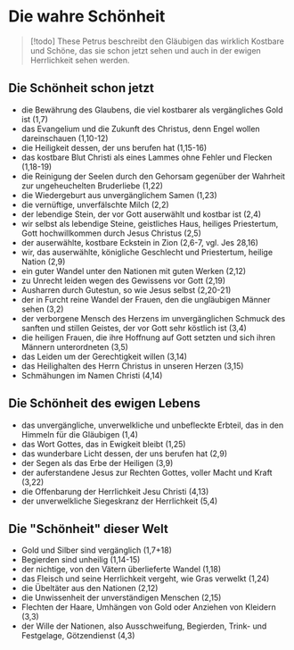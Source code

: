 # Die wahre Schönheit

> [!todo] These
> Petrus beschreibt den Gläubigen das wirklich Kostbare und Schöne, das sie schon jetzt sehen und auch in der ewigen Herrlichkeit sehen werden.

## Die Schönheit schon jetzt

- die Bewährung des Glaubens, die viel kostbarer als vergängliches Gold ist (1,7)
- das Evangelium und die Zukunft des Christus, denn Engel wollen dareinschauen (1,10-12)
- die Heiligkeit dessen, der uns berufen hat (1,15-16)
- das kostbare Blut Christi als eines Lammes ohne Fehler und Flecken (1,18-19)
- die Reinigung der Seelen durch den Gehorsam gegenüber der Wahrheit zur ungeheuchelten Bruderliebe (1,22)
- die Wiedergeburt aus unvergänglichem Samen (1,23)
- die vernüftige, unverfälschte Milch (2,2)
- der lebendige Stein, der vor Gott auserwählt und kostbar ist (2,4)
- wir selbst als lebendige Steine, geistliches Haus, heiliges Priestertum, Gott hochwillkommen durch Jesus Christus (2,5)
- der auserwählte, kostbare Eckstein in Zion (2,6-7, vgl. Jes 28,16)
- wir, das auserwählte, königliche Geschlecht und Priestertum, heilige Nation (2,9)
- ein guter Wandel unter den Nationen mit guten Werken (2,12)
- zu Unrecht leiden wegen des Gewissens vor Gott (2,19)
- Ausharren durch Gutestun, so wie Jesus selbst (2,20-21)
- der in Furcht reine Wandel der Frauen, den die ungläubigen Männer sehen (3,2)
- der verborgene Mensch des Herzens im unvergänglichen Schmuck des sanften und stillen Geistes, der vor Gott sehr köstlich ist (3,4)
- die heiligen Frauen, die ihre Hoffnung auf Gott setzten und sich ihren Männern unterordneten (3,5)
- das Leiden um der Gerechtigkeit willen (3,14)
- das Heilighalten des Herrn Christus in unseren Herzen (3,15)
- Schmähungen im Namen Christi (4,14)

## Die Schönheit des ewigen Lebens

- das unvergängliche, unverwelkliche und unbefleckte Erbteil, das in den Himmeln für die Gläubigen (1,4)
- das Wort Gottes, das in Ewigkeit bleibt (1,25)
- das wunderbare Licht dessen, der uns berufen hat (2,9)
- der Segen als das Erbe der Heiligen (3,9)
- der auferstandene Jesus zur Rechten Gottes, voller Macht und Kraft (3,22)
- die Offenbarung der Herrlichkeit Jesu Christi (4,13)
- der unverwelkliche Siegeskranz der Herrlichkeit (5,4)

## Die "Schönheit" dieser Welt

- Gold und Silber sind vergänglich (1,7+18)
- Begierden sind unheilig (1,14-15)
- der nichtige, von den Vätern überlieferte Wandel (1,18)
- das Fleisch und seine Herrlichkeit vergeht, wie Gras verwelkt (1,24)
- die Übeltäter aus den Nationen (2,12)
- die Unwissenheit der unverständigen Menschen (2,15)
- Flechten der Haare, Umhängen von Gold oder Anziehen von Kleidern (3,3)
- der Wille der Nationen, also Ausschweifung, Begierden, Trink- und Festgelage, Götzendienst (4,3)
